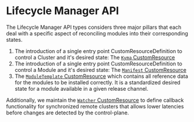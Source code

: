 # Lifecycle Manager API

The Lifecycle Manager API types considers three major pillars that each deal with a specific aspect of reconciling modules into their corresponding states.

1. The introduction of a single entry point CustomResourceDefinition to control a Cluster and it's desired state: The [`Kyma` CustomResource](v1beta1/kyma_types.go)
2. The introduction of a single entry point CustomResourceDefinition to control a Module and it's desired state: The [`Manifest` CustomResource](v1beta1/manifest_types.go)
3. The [`ModuleTemplate` CustomResource](v1beta1/moduletemplate_types.go) which contains all reference data for the modules to be installed correctly. It is a standardized desired state for a module available in a given release channel.

Additionally, we maintain the [`Watcher` CustomResource](v1beta1/watcher_types.go) to define callback functionality for synchronized remote clusters that allows lower latencies before changes are detected by the control-plane.
